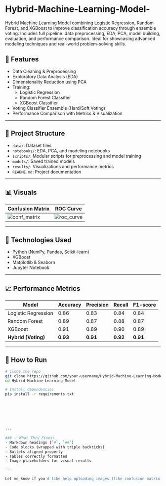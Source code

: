 # Hybrid-Machine-Learning-Model-
Hybrid Machine Learning Model combining Logistic Regression, Random Forest, and XGBoost to improve classification accuracy through ensemble voting. Includes full pipeline: data preprocessing, EDA, PCA, model building, evaluation, and performance comparison. Ideal for showcasing advanced modeling techniques and real-world problem-solving skills.







## 🚀 Features

- Data Cleaning & Preprocessing
- Exploratory Data Analysis (EDA)
- Dimensionality Reduction using PCA
- Training:
  - Logistic Regression
  - Random Forest Classifier
  - XGBoost Classifier
- Voting Classifier Ensemble (Hard/Soft Voting)
- Performance Comparison with Metrics & Visualization

---

## 📂 Project Structure

- `data/`: Dataset files
- `notebooks/`: EDA, PCA, and modeling notebooks
- `scripts/`: Modular scripts for preprocessing and model training
- `models/`: Saved trained models
- `results/`: Visualizations and performance metrics
- `README.md`: Project documentation

---

## 📊 Visuals

| Confusion Matrix | ROC Curve |
|------------------|-----------|
| ![conf_matrix](results/confusion_matrices.png) | ![roc_curve](results/roc_curves.png) |

---

## 🧪 Technologies Used

- Python (NumPy, Pandas, Scikit-learn)
- XGBoost
- Matplotlib & Seaborn
- Jupyter Notebook

---

## 📈 Performance Metrics

| Model               | Accuracy | Precision | Recall | F1-score |
|--------------------|----------|-----------|--------|----------|
| Logistic Regression| 0.86     | 0.83      | 0.84   | 0.84     |
| Random Forest       | 0.89     | 0.87      | 0.88   | 0.87     |
| XGBoost             | 0.91     | 0.89      | 0.90   | 0.89     |
| **Hybrid (Voting)** | **0.93** | **0.91**  | **0.92**| **0.91** |

---

## 📌 How to Run

```bash
# Clone the repo
git clone https://github.com/your-username/Hybrid-Machine-Learning-Model.git
cd Hybrid-Machine-Learning-Model

# Install dependencies
pip install -r requirements.txt







---

### ✅ What This Fixes:
- Markdown headings (`#`, `##`)
- Code blocks (wrapped with triple backticks)
- Bullets aligned properly
- Tables correctly formatted
- Image placeholders for visual results

---

Let me know if you'd like help uploading images (like confusion matrix or ROC curve) or generating `requirements.txt`.

